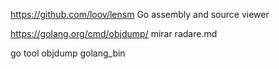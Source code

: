 https://github.com/loov/lensm
Go assembly and source viewer


https://golang.org/cmd/objdump/
mirar radare.md

go tool objdump golang_bin
